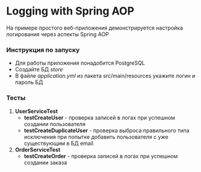 # Logging with Spring AOP
На примере простого веб-приложения демонстрируется настройка логирования через аспекты Spring AOP
### Инструкция по запуску
* Для работы приложения понадобится PostgreSQL
* Создайте БД *store*
* В файле *application.yml* из пакета src/main/resources укажите логин и пароль БД
### Тесты
1. **UserServiceTest**
   * **testCreateUser** - проверка записей в логах при успешном создании пользователя
   * **testCreateDuplicateUser** - проверка выброса правильного типа исключения при попытке добавить пользователя с уже существующим в БД email
2. **OrderServiceTest**
   * **testCreateOrder** - проверка записей в логах при успешном создании заказа